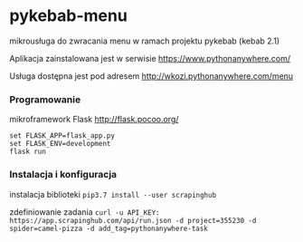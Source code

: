 # pykebab-menu
mikrousługa do zwracania menu w ramach projektu pykebab (kebab 2.1)

Aplikacja zainstalowana jest w serwisie https://www.pythonanywhere.com/

Usługa dostępna jest pod adresem http://wkozi.pythonanywhere.com/menu

### Programowanie
mikroframework Flask http://flask.pocoo.org/

```
set FLASK_APP=flask_app.py
set FLASK_ENV=development
flask run
```

### Instalacja i konfiguracja
instalacja biblioteki 
`pip3.7 install --user scrapinghub`

zdefiniowanie zadania
`curl -u API_KEY: https://app.scrapinghub.com/api/run.json -d project=355230 -d spider=camel-pizza -d add_tag=pythonanywhere-task`
